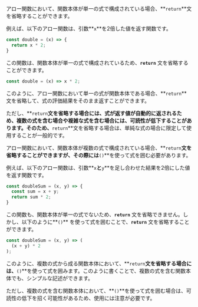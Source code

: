 アロー関数において、関数本体が単一の式で構成されている場合、**`return`**文を省略することができます。

例えば、以下のアロー関数は、引数**`x`**を2倍した値を返す関数です。

```jsx
const double = (x) => {
  return x * 2;
}
```

この関数は、関数本体が単一の式で構成されているため、**`return`**
文を省略することができます。

```jsx
const double = (x) => x * 2;
```

このように、アロー関数において単一の式が関数本体である場合、**`return`**文を省略して、式の評価結果をそのまま返すことができます。

ただし、**`return`**文を省略する場合には、式が返す値が自動的に返されるため、複数の式を含む場合や複雑な式を含む場合には、可読性が低下することがあります。そのため、**`return`**文を省略する場合は、単純な式の場合に限定して使用することが一般的です。

アロー関数において、関数本体が複数の式で構成されている場合、**`return`**文を省略することができますが、その際には**`()`**を使って式を囲む必要があります。

例えば、以下のアロー関数は、引数**`x`**と**`y`**を足し合わせた結果を2倍にした値を返す関数です。

```jsx
const doubleSum = (x, y) => {
  const sum = x + y;
  return sum * 2;
}
```

この関数も、関数本体が単一の式でないため、**`return`**
文を省略できません。しかし、以下のように**`()`**
を使って式を囲むことで、**`return`**
文を省略することができます。

```jsx
const doubleSum = (x, y) => (
  (x + y) * 2
);
```

このように、複数の式から成る関数本体において、**`return`**文を省略する場合には、**`()`**を使って式を囲みます。このように書くことで、複数の式を含む関数本体でも、シンプルな記述ができます。

ただし、複数の式を含む関数本体において、**`()`**を使って式を囲む場合は、可読性の低下を招く可能性があるため、使用には注意が必要です。